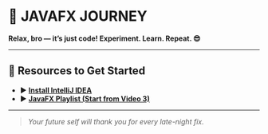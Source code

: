 # 🚀 **JAVAFX JOURNEY**

**Relax, bro — it’s just code! Experiment. Learn. Repeat. 😎**  


---


## 📌 **Resources to Get Started**
- ▶️ [**Install IntelliJ IDEA**](https://www.youtube.com/watch?v=LuBI3xBDd_M)  
- ▶️ [**JavaFX Playlist (Start from Video 3)**](https://www.youtube.com/playlist?list=PLZPZq0r_RZOM-8vJA3NQFZB7JroDcMwev)  


---

> _Your future self will thank you for every late-night fix._
